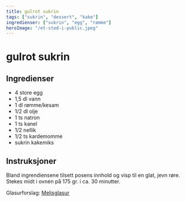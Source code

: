 ```yaml
---
title: gulrot sukrin
tags: ["sukrin", "dessert", "kake"]
ingredienser: ["sukrin", "egg", "rømme"]
heroImage: "/et-sted-i-public.jpeg"
---
```


# gulrot sukrin

## Ingredienser

- 4 store egg
- 1,5 dl vann
- 1 dl rømme/kesam
- 1/2 dl olje
- 1 ts natron
- 1 ts kanel
- 1/2 nellik
- 1/2 ts kardemomme
- sukrin kakemiks

## Instruksjoner

Bland ingrendiensene tilsett posens innhold og visp til en glat, jevn røre. Stekes midt i ovnen på 175 gr. i ca. 30 minutter.

Glasurforslag: [Melisglasur](./melisglasur-sukrin)
